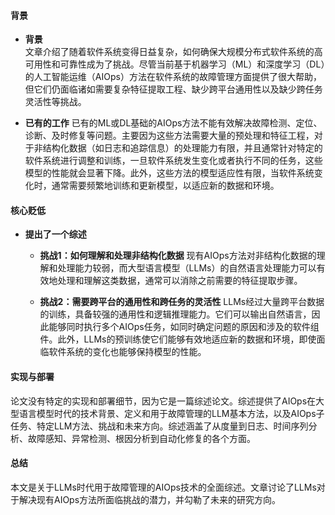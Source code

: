 #### 背景
- **背景**       
    文章介绍了随着软件系统变得日益复杂，如何确保大规模分布式软件系统的高可用性和可靠性成为了挑战。尽管当前基于机器学习（ML）和深度学习（DL）的人工智能运维（AIOps）方法在软件系统的故障管理方面提供了很大帮助，但它们仍面临诸如需要复杂特征提取工程、缺少跨平台通用性以及缺少跨任务灵活性等挑战。

- **已有的工作**
    已有的ML或DL基础的AIOps方法不能有效解决故障检测、定位、诊断、及时修复等问题。主要因为这些方法需要大量的预处理和特征工程，对于非结构化数据（如日志和追踪信息）的处理能力有限，并且通常针对特定的软件系统进行调整和训练，一旦软件系统发生变化或者执行不同的任务，这些模型的性能就会显著下降。此外，这些方法的模型适应性有限，当软件系统变化时，通常需要频繁地训练和更新模型，以适应新的数据和环境。

#### 核心贬低
- **提出了一个综述**
    - **挑战1：如何理解和处理非结构化数据**
        现有AIOps方法对非结构化数据的理解和处理能力较弱，而大型语言模型（LLMs）的自然语言处理能力可以有效地处理和理解这类数据，通常可以消除之前需要的特征提取步骤。
    
    - **挑战2：需要跨平台的通用性和跨任务的灵活性**
        LLMs经过大量跨平台数据的训练，具备较强的通用性和逻辑推理能力。它们可以输出自然语言，因此能够同时执行多个AIOps任务，如同时确定问题的原因和涉及的软件组件。此外，LLMs的预训练使它们能够有效地适应新的数据和环境，即使面临软件系统的变化也能够保持模型的性能。
  
#### 实现与部署
论文没有特定的实现和部署细节，因为它是一篇综述论文。综述提供了AIOps在大型语言模型时代的技术背景、定义和用于故障管理的LLM基本方法，以及AIOps子任务、特定LLM方法、挑战和未来方向。综述涵盖了从度量到日志、时间序列分析、故障感知、异常检测、根因分析到自动化修复的各个方面。

#### 总结
本文是关于LLMs时代用于故障管理的AIOps技术的全面综述。文章讨论了LLMs对于解决现有AIOps方法所面临挑战的潜力，并勾勒了未来的研究方向。